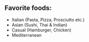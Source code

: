 # <h2> Favorite foods:
* Italian (Pasta, Pizza, Prosciutto etc.)
* Asian (Sushi, Thai & Indian)
* Casual (Hamburger, Chicken)
* Mediterranean
